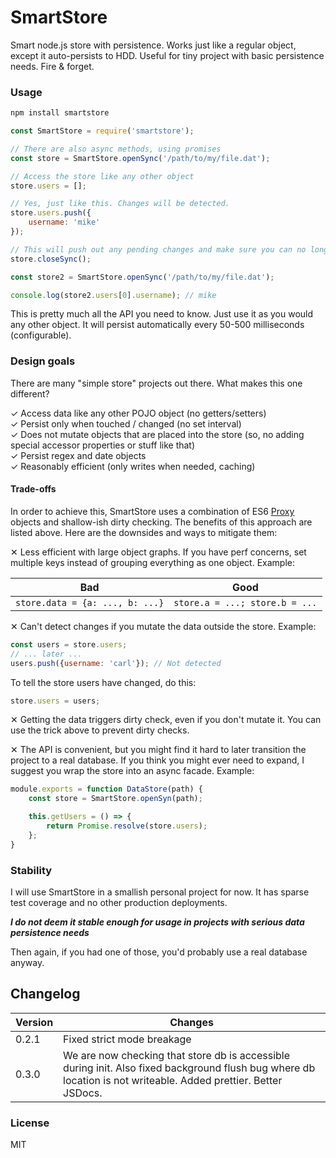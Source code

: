 # SmartStore

Smart node.js store with persistence. Works just like a regular object, except it auto-persists to HDD. Useful for tiny project with basic persistence needs. Fire & forget.

### Usage

```bash
npm install smartstore
```

```javascript
const SmartStore = require('smartstore');

// There are also async methods, using promises
const store = SmartStore.openSync('/path/to/my/file.dat');

// Access the store like any other object
store.users = [];

// Yes, just like this. Changes will be detected.
store.users.push({
    username: 'mike'
});

// This will push out any pending changes and make sure you can no longer mutate it
store.closeSync();

const store2 = SmartStore.openSync('/path/to/my/file.dat');

console.log(store2.users[0].username); // mike
```

This is pretty much all the API you need to know. Just use it as you would any other object. It will persist automatically every 50-500 milliseconds (configurable).

### Design goals

There are many "simple store" projects out there. What makes this one different?

✓ Access data like any other POJO object (no getters/setters)  
✓ Persist only when touched / changed (no set interval)  
✓ Does not mutate objects that are placed into the store (so, no adding special accessor properties or stuff like that)  
✓ Persist regex and date objects  
✓ Reasonably efficient (only writes when needed, caching)  

#### Trade-offs

In order to achieve this, SmartStore uses a combination of ES6 [Proxy](https://developer.mozilla.org/en-US/docs/Web/JavaScript/Reference/Global_Objects/Proxy) objects and shallow-ish dirty checking. The benefits of this approach are listed above. Here are the downsides and ways to mitigate them:

✕ Less efficient with large object graphs. If you have perf concerns, set multiple keys instead of grouping everything as one object. Example:

 Bad | Good|
-----|-----|
`store.data = {a: ..., b: ...}` | `store.a = ...; store.b = ...`

✕ Can't detect changes if you mutate the data outside the store. Example:

```javascript
const users = store.users;
// ... later ...
users.push({username: 'carl'}); // Not detected
```

To tell the store users have changed, do this:

```javascript
store.users = users;
```

✕ Getting the data triggers dirty check, even if you don't mutate it. You can use the trick above to prevent dirty checks.
 
✕ The API is convenient, but you might find it hard to later transition the project to a real database. If you think you might ever need to expand, I suggest you wrap the store into an async facade. Example:

```javascript
module.exports = function DataStore(path) {
	const store = SmartStore.openSyn(path);

	this.getUsers = () => {
		return Promise.resolve(store.users);
	};
}
```

### Stability

I will use SmartStore in a smallish personal project for now. It has sparse test coverage and no other production deployments.

***I do not deem it stable enough for usage in projects with serious data persistence needs***

Then again, if you had one of those, you'd probably use a real database anyway. 

## Changelog

|Version|Changes|
|-------|-------|
|0.2.1  |Fixed strict mode breakage|
|0.3.0  |We are now checking that store db is accessible during init. Also fixed background flush bug where db location is not writeable. Added prettier. Better JSDocs.|

### License

MIT